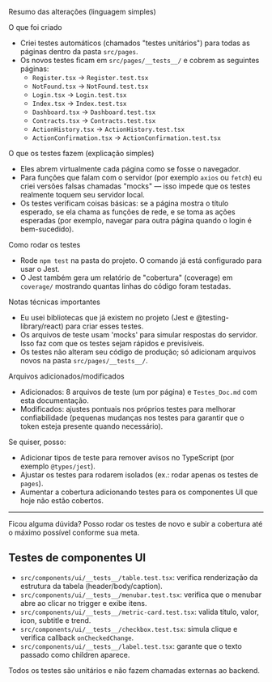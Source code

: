 Resumo das alterações (linguagem simples)

O que foi criado

- Criei testes automáticos (chamados "testes unitários") para todas as páginas dentro da pasta `src/pages`.
- Os novos testes ficam em `src/pages/__tests__/` e cobrem as seguintes páginas:
  - `Register.tsx` -> `Register.test.tsx`
  - `NotFound.tsx` -> `NotFound.test.tsx`
  - `Login.tsx` -> `Login.test.tsx`
  - `Index.tsx` -> `Index.test.tsx`
  - `Dashboard.tsx` -> `Dashboard.test.tsx`
  - `Contracts.tsx` -> `Contracts.test.tsx`
  - `ActionHistory.tsx` -> `ActionHistory.test.tsx`
  - `ActionConfirmation.tsx` -> `ActionConfirmation.test.tsx`

O que os testes fazem (explicação simples)

- Eles abrem virtualmente cada página como se fosse o navegador.
- Para funções que falam com o servidor (por exemplo `axios` ou `fetch`) eu criei versões falsas chamadas "mocks" — isso impede que os testes realmente toquem seu servidor local.
- Os testes verificam coisas básicas: se a página mostra o título esperado, se ela chama as funções de rede, e se toma as ações esperadas (por exemplo, navegar para outra página quando o login é bem-sucedido).

Como rodar os testes

- Rode `npm test` na pasta do projeto. O comando já está configurado para usar o Jest.
- O Jest também gera um relatório de "cobertura" (coverage) em `coverage/` mostrando quantas linhas do código foram testadas.

Notas técnicas importantes

- Eu usei bibliotecas que já existem no projeto (Jest e @testing-library/react) para criar esses testes.
- Os arquivos de teste usam 'mocks' para simular respostas do servidor. Isso faz com que os testes sejam rápidos e previsíveis.
- Os testes não alteram seu código de produção; só adicionam arquivos novos na pasta `src/pages/__tests__/`.

Arquivos adicionados/modificados

- Adicionados: 8 arquivos de teste (um por página) e `Testes_Doc.md` com esta documentação.
- Modificados: ajustes pontuais nos próprios testes para melhorar confiabilidade (pequenas mudanças nos testes para garantir que o token esteja presente quando necessário).

Se quiser, posso:
- Adicionar tipos de teste para remover avisos no TypeScript (por exemplo `@types/jest`).
- Ajustar os testes para rodarem isolados (ex.: rodar apenas os testes de `pages`).
- Aumentar a cobertura adicionando testes para os componentes UI que hoje não estão cobertos.

---
Ficou alguma dúvida? Posso rodar os testes de novo e subir a cobertura até o máximo possível conforme sua meta.

## Testes de componentes UI

- `src/components/ui/__tests__/table.test.tsx`: verifica renderização da estrutura da tabela (header/body/caption).
- `src/components/ui/__tests__/menubar.test.tsx`: verifica que o menubar abre ao clicar no trigger e exibe itens.
- `src/components/ui/__tests__/metric-card.test.tsx`: valida título, valor, icon, subtitle e trend.
- `src/components/ui/__tests__/checkbox.test.tsx`: simula clique e verifica callback `onCheckedChange`.
- `src/components/ui/__tests__/label.test.tsx`: garante que o texto passado como children aparece.

Todos os testes são unitários e não fazem chamadas externas ao backend.
